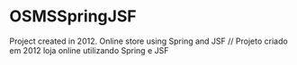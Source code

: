 # OSMSSpringJSF
 Project created in 2012. Online store using Spring and JSF  // Projeto criado em 2012 loja online utilizando Spring e JSF    
